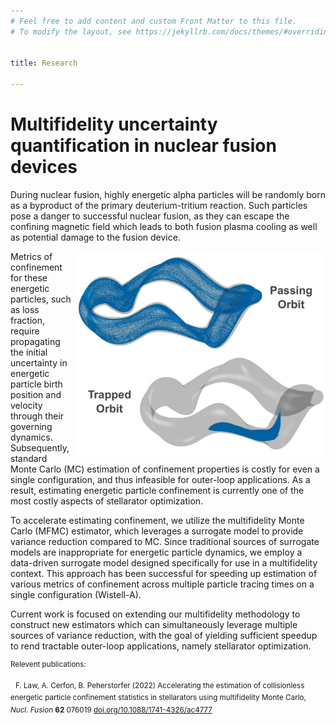 ```yaml
---
# Feel free to add content and custom Front Matter to this file.
# To modify the layout, see https://jekyllrb.com/docs/themes/#overriding-theme-defaults


title: Research

---
```


# Multifidelity uncertainty quantification in nuclear fusion devices

During nuclear fusion, highly energetic alpha particles will be randomly born as a byproduct of the primary deuterium-tritium reaction. Such particles pose a danger to successful nuclear fusion, as they can escape the confining magnetic field which leads to both fusion plasma cooling as well as potential damage to the fusion device.

<img align="right" width="400" src="images/passing-trapped-3D.png">

Metrics of confinement for these energetic particles, such as loss fraction, require propagating the initial uncertainty in energetic particle birth position and velocity through their governing dynamics. Subsequently, standard Monte Carlo (MC) estimation of confinement properties is costly for even a single configuration, and thus infeasible for outer-loop applications. As a result, estimating energetic particle confinement is currently one of the most costly aspects of stellarator optimization.

To accelerate estimating confinement, we utilize the multifidelity Monte Carlo (MFMC) estimator, which leverages a surrogate model to provide variance reduction compared to MC. Since traditional sources of surrogate models are inappropriate for energetic particle dynamics, we employ a data-driven surrogate model designed specifically for use in a multifidelity context.  This approach has been successful for speeding up estimation of various metrics of confinement across multiple particle tracing times on a single configuration (Wistell-A).

Current work is focused on extending our multifidelity methodology to construct new estimators which can simultaneously leverage multiple sources of variance reduction, with the goal of yielding sufficient speedup to rend tractable outer-loop applications, namely stellarator optimization.

<sup>Relevent publications:</sup>

&nbsp; <sup> F. Law, A. Cerfon, B. Peherstorfer (2022) Accelerating the estimation of collisionless energetic particle confinement statistics in stellarators using multifidelity Monte Carlo, *Nucl. Fusion* **62** 076019 [doi.org/10.1088/1741-4326/ac4777](https://doi.org/10.1088/1741-4326/ac4777) </sup>
